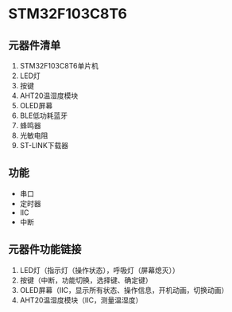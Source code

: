 # STM32F103C8T6

## 元器件清单

1. STM32F103C8T6单片机
2. LED灯
3. 按键
4. AHT20温湿度模块
5. OLED屏幕
6. BLE低功耗蓝牙
7. 蜂鸣器
8. 光敏电阻
9. ST-LINK下载器

## 功能

* 串口
* 定时器
* IIC
* 中断

## 元器件功能链接

1. LED灯（指示灯（操作状态），呼吸灯（屏幕熄灭））
2. 按键（中断，功能切换，选择键、确定键）
3. OLED屏幕（IIC，显示所有状态、操作信息，开机动画，切换动画）
4. AHT20温湿度模块（IIC，测量温湿度）
